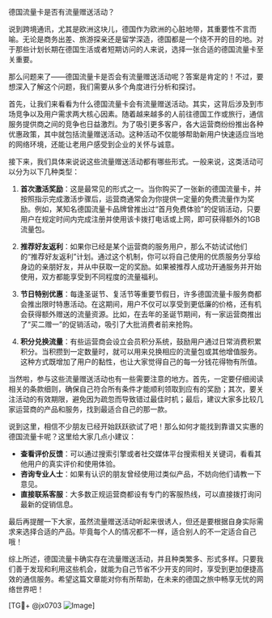 德国流量卡是否有流量赠送活动？

说到跨境通讯，尤其是欧洲这块儿，德国作为欧洲的心脏地带，其重要性不言而喻。无论是商务出差、旅游探亲还是留学深造，德国都是一个绕不开的目的地。对于那些计划长期在德国生活或者短期访问的人来说，选择一张合适的德国流量卡至关重要。

那么问题来了——德国流量卡是否会有流量赠送活动呢？答案是肯定的！不过，要想深入了解这个问题，我们需要从多个角度进行分析和探讨。

首先，让我们来看看为什么德国流量卡会有流量赠送活动。其实，这背后涉及到市场竞争以及用户需求两大核心因素。随着越来越多的人前往德国工作或旅行，通信服务提供商之间的竞争也日益激烈。为了吸引更多客户，各大运营商纷纷推出各种优惠政策，其中就包括流量赠送活动。这种活动不仅能够帮助新用户快速适应当地的网络环境，还能让老用户感受到企业的关怀与诚意。

接下来，我们具体来说说这些流量赠送活动都有哪些形式。一般来说，这类活动可以分为以下几种类型：

1. **首次激活奖励**：这是最常见的形式之一。当你购买了一张新的德国流量卡，并按照指示完成激活步骤后，运营商通常会为你提供一定量的免费流量作为奖励。例如，某知名德国流量卡品牌曾推出过“首月免费体验”的促销活动，只要用户在规定时间内完成注册并使用该卡拨打电话或上网，即可获得额外的1GB流量包。

2. **推荐好友返利**：如果你已经是某个运营商的服务用户，那么不妨试试他们的“推荐好友返利”计划。通过这个机制，你可以将自己使用的优质服务分享给身边的亲朋好友，并从中获取一定的奖励。如果被推荐人成功开通服务并开始使用，双方都能享受到不同程度的流量福利。

3. **节日特别优惠**：每逢圣诞节、复活节等重要节假日，许多德国流量卡服务商都会推出限时特惠活动。在这期间，用户不仅可以享受到更低廉的价格，还有机会获得额外赠送的流量资源。比如，在去年的圣诞节期间，有一家运营商推出了“买二赠一”的促销活动，吸引了大批消费者前来抢购。

4. **积分兑换流量**：有些运营商会设立会员积分系统，鼓励用户通过日常消费积累积分。当积攒到一定数量时，就可以用来兑换相应的流量包或其他增值服务。这种方式既增加了用户的黏性，也让大家觉得自己的每一分钱花得物有所值。

当然啦，参与这些流量赠送活动也有一些需要注意的地方。首先，一定要仔细阅读相关的条款细则，确保自己符合所有条件才能顺利领取到应有的奖励；其次，要关注活动的有效期限，避免因为疏忽而导致错过最佳时机；最后，建议大家多比较几家运营商的产品和服务，找到最适合自己的那一款。

说到这里，相信不少朋友已经开始跃跃欲试了吧！那么如何才能找到靠谱又实惠的德国流量卡呢？这里给大家几点小建议：

- **查看评价反馈**：可以通过搜索引擎或者社交媒体平台搜索相关关键词，看看其他用户的真实评价和使用体验。
- **咨询专业人士**：如果有认识的朋友曾经使用过类似产品，不妨向他们请教一下意见。
- **直接联系客服**：大多数正规运营商都设有专门的客服热线，可以直接拨打询问最新的促销信息。

最后再提醒一下大家，虽然流量赠送活动听起来很诱人，但还是要根据自身实际需求来选择合适的产品。毕竟每个人的情况都不一样，适合别人的不一定适合自己哦！

综上所述，德国流量卡确实存在流量赠送活动，并且种类繁多、形式多样。只要我们善于发现和利用这些机会，就能为自己节省不少开支的同时，享受到更加便捷高效的通信服务。希望这篇文章能对你有所帮助，在未来的德国之旅中畅享无忧的网络世界吧！

[TG💪+ @jx0703 ![Image](https://github.com/user-attachments/assets/dbca1d08-cadb-493c-b0ec-ad6f7a83f270)]